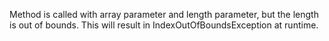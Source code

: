 Method is called with array parameter and length parameter, but the length is out of bounds. This will result in IndexOutOfBoundsException at runtime.